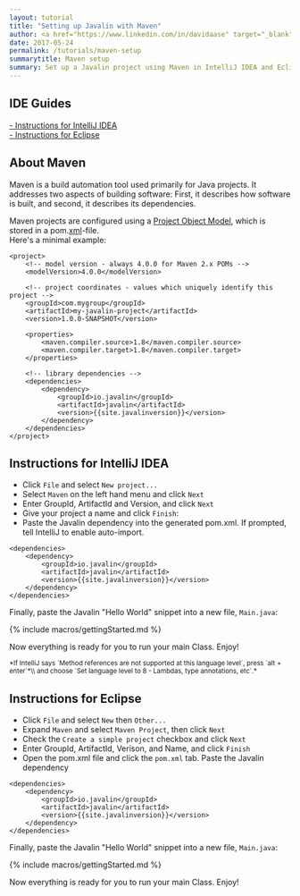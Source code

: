 ```yaml
---
layout: tutorial
title: "Setting up Javalin with Maven"
author: <a href="https://www.linkedin.com/in/davidaase" target="_blank">David Åse</a>
date: 2017-05-24
permalink: /tutorials/maven-setup
summarytitle: Maven setup
summary: Set up a Javalin project using Maven in IntelliJ IDEA and Eclipse.
---
```


## IDE Guides
<a href="#intellij">- Instructions for IntelliJ IDEA</a><br>
<a href="#eclipse">- Instructions for Eclipse</a><br>

## About Maven
Maven is a build automation tool used primarily for Java projects. It addresses two aspects of building software: First, it describes how software is built, and second, it describes its dependencies.

Maven projects are configured using a
<a href="https://en.wikipedia.org/wiki/Apache_Maven#Project_Object_Model">
    Project Object Model</a>, which is stored in a pom.<a href="https://en.wikipedia.org/wiki/XML" target="_blank">xml</a>-file. <br>Here's a minimal example:

~~~markup
<project>
    <!-- model version - always 4.0.0 for Maven 2.x POMs -->
    <modelVersion>4.0.0</modelVersion>

    <!-- project coordinates - values which uniquely identify this project -->
    <groupId>com.mygroup</groupId>
    <artifactId>my-javalin-project</artifactId>
    <version>1.0.0-SNAPSHOT</version>

    <properties>
        <maven.compiler.source>1.8</maven.compiler.source>
        <maven.compiler.target>1.8</maven.compiler.target>
    </properties>

    <!-- library dependencies -->
    <dependencies>
        <dependency>
            <groupId>io.javalin</groupId>
            <artifactId>javalin</artifactId>
            <version>{{site.javalinversion}}</version>
        </dependency>
    </dependencies>
</project>
~~~

<h2 id="intellij">Instructions for IntelliJ IDEA</h2>

* Click `File` and select `New project...`
* Select `Maven` on the left hand menu and click `Next`
* Enter GroupId, ArtifactId and Version, and click `Next`
* Give your project a name and click `Finish`:
* Paste the Javalin dependency into the generated pom.xml. If prompted, tell IntelliJ to enable auto-import.

~~~markup
<dependencies>
    <dependency>
        <groupId>io.javalin</groupId>
        <artifactId>javalin</artifactId>
        <version>{{site.javalinversion}}</version>
    </dependency>
</dependencies>
~~~

Finally, paste the Javalin "Hello World" snippet into a new file, `Main.java`:

{% include macros/gettingStarted.md %}

Now everything is ready for you to run your main Class. Enjoy!

<small markdown="1">
*If IntelliJ says `Method references are not supported at this language level`, press `alt + enter`*\\
and choose `Set language level to 8 - Lambdas, type annotations, etc`.*
</small>

<h2 id="eclipse">Instructions for Eclipse</h2>

* Click `File` and select `New` then `Other...`
* Expand `Maven` and select `Maven Project`, then click `Next`
* Check the `Create a simple project` checkbox and click `Next`
* Enter GroupId, ArtifactId, Verison, and Name, and click `Finish`
* Open the pom.xml file and click the `pom.xml` tab. Paste the Javalin dependency

~~~markup
<dependencies>
    <dependency>
        <groupId>io.javalin</groupId>
        <artifactId>javalin</artifactId>
        <version>{{site.javalinversion}}</version>
    </dependency>
</dependencies>
~~~

Finally, paste the Javalin "Hello World" snippet into a new file, `Main.java`:

{% include macros/gettingStarted.md %}

Now everything is ready for you to run your main Class. Enjoy!
